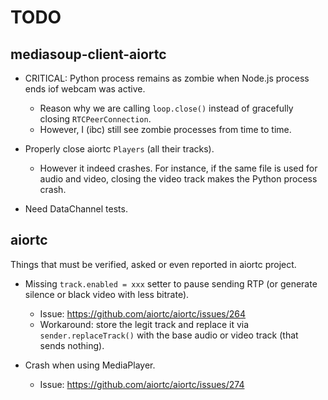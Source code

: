 # TODO

## mediasoup-client-aiortc

* CRITICAL: Python process remains as zombie when Node.js process ends iof webcam was active.
  - Reason why we are calling `loop.close()` instead of gracefully closing `RTCPeerConnection`.
  - However, I (ibc) still see zombie processes from time to time.

* Properly close aiortc `Players` (all their tracks).
  - However it indeed crashes. For instance, if the same file is used for audio and video, closing the video track makes the Python process crash.

* Need DataChannel tests.
  

## aiortc

Things that must be verified, asked or even reported in aiortc project.

* Missing `track.enabled = xxx` setter to pause sending RTP (or generate silence or black video with less bitrate).
  - Issue: https://github.com/aiortc/aiortc/issues/264
  - Workaround: store the legit track and replace it via `sender.replaceTrack()` with the base audio or video track (that sends nothing).

* Crash when using MediaPlayer.
  - Issue: https://github.com/aiortc/aiortc/issues/274
